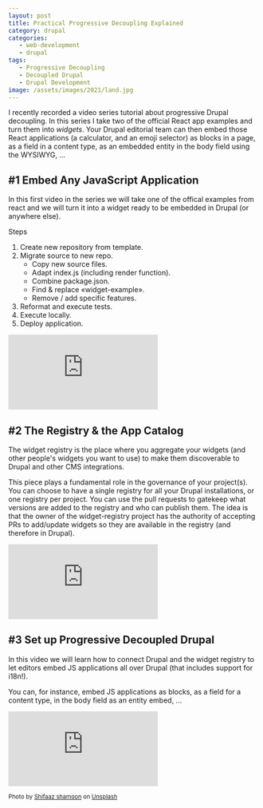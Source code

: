 ```yaml
---
layout: post
title: Practical Progressive Decoupling Explained
category: drupal
categories:
   - web-development
   - drupal
tags:
   - Progressive Decoupling
   - Decoupled Drupal
   - Drupal Development
image: /assets/images/2021/land.jpg
---
```

I recently recorded a video series tutorial about progressive Drupal decoupling. In this series I
take two of the official React app examples and turn them into _widgets_. Your Drupal editorial team
can then embed those React applications (a calculator, and an emoji selector) as blocks in a page, as
a field in a content type, as an embedded entity in the body field using the WYSIWYG, ...

<!-- more -->
## #1 Embed Any JavaScript Application
In this first video in the series we will take one of the offical examples from react and we will turn it into a widget ready to be embedded in Drupal (or anywhere else).

Steps
1. Create new repository from template.
2. Migrate source to new repo.
    - Copy new source files.
    - Adapt index.js (including render function).
    - Combine package.json.
    - Find & replace «widget-example».
    - Remove / add specific features.
3. Reformat and execute tests.
4. Execute locally.
5. Deploy application.

<div class="video-wrapper"><iframe sandbox="allow-same-origin allow-scripts allow-popups" src="https://video.mateuaguilo.com/videos/embed/614182d9-7107-4dbd-b024-c9798d8d8457" frameborder="0" allowfullscreen></iframe></div>

## #2 The Registry & the App Catalog

The widget registry is the place where you aggregate your widgets (and other people's widgets you want to use) to make them discoverable to Drupal and other CMS integrations.

This piece plays a fundamental role in the governance of your project(s). You can choose to have a single registry for all your Drupal installations, or one registry per project. You can use the pull requests to gatekeep what versions are added to the registry and who can publish them. The idea is that the owner of the widget-registry project has the authority of accepting PRs to add/update widgets so they are available in the registry (and therefore in Drupal).

<div class="video-wrapper"><iframe sandbox="allow-same-origin allow-scripts allow-popups" src="https://video.mateuaguilo.com/videos/embed/79a86069-a5ea-4daf-9b0e-67dfc442915a" frameborder="0" allowfullscreen></iframe></div>

## #3 Set up Progressive Decoupled Drupal
In this video we will learn how to connect Drupal and the widget registry to let editors embed JS applications all over Drupal (that includes support for i18n!).

You can, for instance, embed JS applications as blocks, as a field for a content type, in the body field as an entity embed, ...

<div class="video-wrapper"><iframe sandbox="allow-same-origin allow-scripts allow-popups" src="https://video.mateuaguilo.com/videos/embed/2883aa99-8438-48c5-8cd8-ccbc844f0d79" frameborder="0" allowfullscreen></iframe></div>

<small>Photo by <a href="https://unsplash.com/@sotti?utm_source=unsplash&amp;utm_medium=referral&amp;utm_content=creditCopyText">Shifaaz shamoon</a> on <a href="https://unsplash.com/collections/4687121/increment-collection?utm_source=unsplash&amp;utm_medium=referral&amp;utm_content=creditCopyText">Unsplash</a></small>
